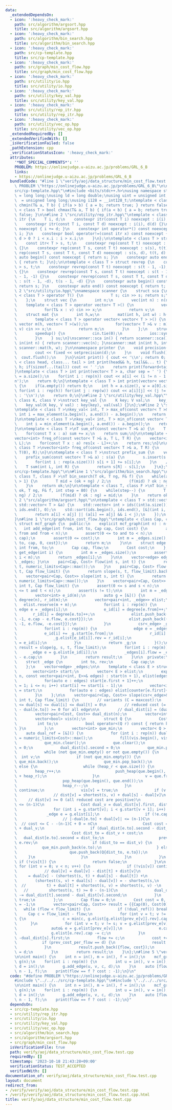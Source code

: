 ```yaml
---
data:
  _extendedDependsOn:
  - icon: ':heavy_check_mark:'
    path: src/algorithm/argsort.hpp
    title: src/algorithm/argsort.hpp
  - icon: ':heavy_check_mark:'
    path: src/algorithm/bin_search.hpp
    title: src/algorithm/bin_search.hpp
  - icon: ':heavy_check_mark:'
    path: src/cp-template.hpp
    title: src/cp-template.hpp
  - icon: ':heavy_check_mark:'
    path: src/graph/min_cost_flow.hpp
    title: src/graph/min_cost_flow.hpp
  - icon: ':heavy_check_mark:'
    path: src/utility/io.hpp
    title: src/utility/io.hpp
  - icon: ':heavy_check_mark:'
    path: src/utility/key_val.hpp
    title: src/utility/key_val.hpp
  - icon: ':heavy_check_mark:'
    path: src/utility/rep_itr.hpp
    title: src/utility/rep_itr.hpp
  - icon: ':heavy_check_mark:'
    path: src/utility/vec_op.hpp
    title: src/utility/vec_op.hpp
  _extendedRequiredBy: []
  _extendedVerifiedWith: []
  _isVerificationFailed: false
  _pathExtension: cpp
  _verificationStatusIcon: ':heavy_check_mark:'
  attributes:
    '*NOT_SPECIAL_COMMENTS*': ''
    PROBLEM: https://onlinejudge.u-aizu.ac.jp/problems/GRL_6_B
    links:
    - https://onlinejudge.u-aizu.ac.jp/problems/GRL_6_B
  bundledCode: "#line 1 \"verify/aoj/data_structure/min_cost_flow.test.cpp\"\n#define\
    \ PROBLEM \"https://onlinejudge.u-aizu.ac.jp/problems/GRL_6_B\"\n\n#line 2 \"\
    src/cp-template.hpp\"\n#include <bits/stdc++.h>\nusing namespace std;\nusing ll\
    \ = long long;\nusing ld = long double;\nusing uint = unsigned int;\nusing ull\
    \  = unsigned long long;\nusing i128 = __int128_t;\ntemplate < class T > bool\
    \ chmin(T& a, T b) { if(a > b) { a = b; return true; } return false; }\ntemplate\
    \ < class T > bool chmax(T& a, T b) { if(a < b) { a = b; return true; } return\
    \ false; }\n\n#line 2 \"src/utility/rep_itr.hpp\"\ntemplate < class T > struct\
    \ itr {\n    T i, d;\n    constexpr itr(const T i) noexcept : i(i), d(1) {}\n\
    \    constexpr itr(const T i, const T d) noexcept : i(i), d(d) {}\n    void operator++()\
    \ noexcept { i += d; }\n    constexpr int operator*() const noexcept { return\
    \ i; }\n    constexpr bool operator!=(const itr x) const noexcept {\n        return\
    \ d > 0 ? i < x.i : i > x.i;\n    }\n};\n\ntemplate < class T > struct rep {\n\
    \    const itr< T > s, t;\n    constexpr rep(const T t) noexcept : s(0), t(t)\
    \ {}\n    constexpr rep(const T s, const T t) noexcept : s(s), t(t) {}\n    constexpr\
    \ rep(const T s, const T t, const T d) noexcept : s(s, d), t(t, d) {}\n    constexpr\
    \ auto begin() const noexcept { return s; }\n    constexpr auto end() const noexcept\
    \ { return t; }\n};\n\ntemplate < class T > struct revrep {\n    const itr < T\
    \ > s, t;\n    constexpr revrep(const T t) noexcept : s(t - 1, -1), t(-1, -1)\
    \ {}\n    constexpr revrep(const T s, const T t) noexcept : s(t - 1, -1), t(s\
    \ - 1, -1) {}\n    constexpr revrep(const T s, const T t, const T d) noexcept\
    \ : s(t - 1, -d), t(s - 1, -d) {}\n    constexpr auto begin() const noexcept {\
    \ return s; }\n    constexpr auto end() const noexcept { return t; }\n};\n#line\
    \ 2 \"src/utility/io.hpp\"\nnamespace scanner {\n    struct sca {\n        template\
    \ < class T > operator T() {\n            T s; cin >> s; return s;\n        }\n\
    \    };\n    struct vec {\n        int n;\n        vec(int n) : n(n) {}\n    \
    \    template < class T > operator vector< T >() {\n            vector< T > v(n);\n\
    \            for(T& x : v) cin >> x;\n            return v;\n        }\n    };\n\
    \    struct mat {\n        int h,w;\n        mat(int h, int w) : h(h), w(w) {}\n\
    \        template < class T > operator vector< vector< T > >() {\n           \
    \ vector m(h, vector< T >(w));\n            for(vector< T >& v : m) for(T& x :\
    \ v) cin >> x;\n            return m;\n        }\n    };\n    struct speedup {\n\
    \        speedup() {\n            cin.tie(0);\n            ios::sync_with_stdio(0);\n\
    \        }\n    } su;\n}\nscanner::sca in() { return scanner::sca(); }\nscanner::vec\
    \ in(int n) { return scanner::vec(n); }\nscanner::mat in(int h, int w) { return\
    \ scanner::mat(h, w); }\n\nnamespace printer {\n    void precision(int d) {\n\
    \        cout << fixed << setprecision(d);\n    }\n    void flush() {\n      \
    \  cout.flush();\n    }\n}\nint print() { cout << '\\n'; return 0; }\ntemplate\
    \ < class head, class... tail > int print(head&& h, tail&&... t) {\n    cout <<\
    \ h; if(sizeof...(tail)) cout << ' ';\n    return print(forward<tail>(t)...);\n\
    }\ntemplate < class T > int print(vector< T > a, char sep = ' ') {\n    int n\
    \ = a.size();\n    for(int i : rep(n)) cout << a[i] << (i != n - 1 ? sep : '\\\
    n');\n    return 0;\n}\ntemplate < class T > int print(vector< vector< T > > a)\
    \ {\n    if(a.empty()) return 0;\n    int h = a.size(), w = a[0].size();\n   \
    \ for(int i : rep(h)) for(int j : rep(w)) cout << a[i][j] << (j != w - 1 ? ' '\
    \ : '\\n');\n    return 0;\n}\n#line 2 \"src/utility/key_val.hpp\"\ntemplate <\
    \ class K, class V >\nstruct key_val {\n    K key; V val;\n    key_val() {}\n\
    \    key_val(K key, V val) : key(key), val(val) {}\n};\n#line 2 \"src/utility/vec_op.hpp\"\
    \ntemplate < class T >\nkey_val< int, T > max_of(const vector< T >& a) {\n   \
    \ int i = max_element(a.begin(), a.end()) - a.begin();\n    return {i, a[i]};\n\
    }\n\ntemplate < class T >\nkey_val< int, T > min_of(const vector< T >& a) {\n\
    \    int i = min_element(a.begin(), a.end()) - a.begin();\n    return {i, a[i]};\n\
    }\n\ntemplate < class T >\nT sum_of(const vector< T >& a) {\n    T sum = 0;\n\
    \    for(const T x : a) sum += x;\n    return sum;\n}\n\ntemplate < class T >\n\
    vector<int> freq_of(const vector< T >& a, T L, T R) {\n    vector<int> res(R -\
    \ L);\n    for(const T x : a) res[x - L]++;\n    return res;\n}\n\ntemplate <\
    \ class T >\nvector<int> freq_of(const vector< T >& a, T R) {\n    return freq_of(a,\
    \ T(0), R);\n}\n\ntemplate < class T >\nstruct prefix_sum {\n    vector< T > s;\n\
    \    prefix_sum(const vector< T >& a) : s(a) {\n        s.insert(s.begin(), T(0));\n\
    \        for(int i : rep(a.size())) s[i + 1] += s[i];\n    }\n    // [L, R)\n\
    \    T sum(int L, int R) {\n        return s[R] - s[L];\n    }\n};\n#line 16 \"\
    src/cp-template.hpp\"\n\n#line 1 \"src/algorithm/bin_search.hpp\"\ntemplate <\
    \ class T, class F >\nT bin_search(T ok, T ng, F& f) {\n    while(abs(ok - ng)\
    \ > 1) {\n        T mid = (ok + ng) / 2;\n        (f(mid) ? ok : ng) = mid;\n\
    \    }\n    return ok;\n}\n\ntemplate < class T, class F >\nT bin_search_real(T\
    \ ok, T ng, F& f, int step = 80) {\n    while(step--) {\n        T mid = (ok +\
    \ ng) / 2;\n        (f(mid) ? ok : ng) = mid;\n    }\n    return ok;\n}\n#line\
    \ 2 \"src/algorithm/argsort.hpp\"\n\ntemplate < class T > std::vector< int > argsort(const\
    \ std::vector< T > &a) {\n    std::vector< int > ids((int)a.size());\n    std::iota(ids.begin(),\
    \ ids.end(), 0);\n    std::sort(ids.begin(), ids.end(), [&](int i, int j) {\n\
    \        return a[i] < a[j] || (a[i] == a[j] && i < j);\n    });\n    return ids;\n\
    }\n#line 1 \"src/graph/min_cost_flow.hpp\"\ntemplate < class Cap, class Cost >\
    \ struct mcf_graph {\n  public:\n    explicit mcf_graph(int n) : n(n) {}\n\n \
    \   int add_edge(int from, int to, Cap cap, Cost cost) {\n        assert(0 <=\
    \ from and from < n);\n        assert(0 <= to and to < n);\n        assert(0 <=\
    \ cap);\n        assert(0 <= cost);\n        int m = _edges.size();\n        _edges.push_back({from,\
    \ to, cap, 0, cost});\n        return m;\n    }\n\n    struct edge {\n       \
    \ int from, to;\n        Cap cap, flow;\n        Cost cost;\n    };\n\n    edge\
    \ get_edge(int i) {\n        int m = _edges.size();\n        assert(0 <= i and\
    \ i < m);\n        return _edges[i];\n    }\n\n    vector<edge> edges() { return\
    \ _edges; }\n\n    pair<Cap, Cost> flow(int s, int t) {\n        return flow(s,\
    \ t, numeric_limits<Cap>::max());\n    }\n    pair<Cap, Cost> flow(int s, int\
    \ t, Cap flow_limit) {\n        return slope(s, t, flow_limit).back();\n    }\n\
    \    vector<pair<Cap, Cost>> slope(int s, int t) {\n        return slope(s, t,\
    \ numeric_limits<Cap>::max());\n    }\n    vector<pair<Cap, Cost>> slope(int s,\
    \ int t, Cap flow_limit) {\n        assert(0 <= s and s < n);\n        assert(0\
    \ <= t and t < n);\n        assert(s != t);\n\n        int m = _edges.size();\n\
    \        vector<int> e_id(m);\n        auto g = [&]() {\n            vector<int>\
    \ degree(n), r_id(m);\n            vector<pair<int, _edge>> elist;\n         \
    \   elist.reserve(m + m);\n            for(int i : rep(m)) {\n               \
    \ edge e = _edges[i];\n                e_id[i] = degree[e.from]++;\n         \
    \       r_id[i] = degree[e.to]++;\n                elist.push_back({e.from, {e.to,\
    \ -1, e.cap - e.flow, e.cost}});\n                elist.push_back({e.to, {e.from,\
    \ -1, e.flow, -e.cost}});\n            }\n            csr<_edge> _g(n, elist);\n\
    \            for(int i : rep(m)) {\n                edge e = _edges[i];\n    \
    \            e_id[i] += _g.start[e.from];\n                r_id[i] += _g.start[e.to];\n\
    \                _g.elist[e_id[i]].rev = r_id[i];\n                _g.elist[r_id[i]].rev\
    \ = e_id[i];\n            }\n            return _g;\n        }();\n\n        auto\
    \ result = slope(g, s, t, flow_limit);\n        for(int i : rep(m)) {\n      \
    \      _edge e = g.elist[e_id[i]];\n            _edges[i].flow = _edges[i].cap\
    \ - e.cap;\n        }\n        return result;\n    }\n\n  private:\n    int n;\n\
    \    struct _edge {\n        int to, rev;\n        Cap cap;\n        Cost cost;\n\
    \    };\n    vector<edge> _edges;\n\n    template < class E > struct csr {\n \
    \       vector<int> start;\n        vector< E > elist;\n        explicit csr(int\
    \ n, const vector<pair<int, E>>& edges) : start(n + 1), elist(edges.size()) {\n\
    \            for(auto e : edges) start[e.first + 1]++;\n            for(int i\
    \ = 1; i <= n; i++) start[i] += start[i - 1];\n            vector<int> counter\
    \ = start;\n            for(auto e : edges) elist[counter[e.first]++] = e.second;\n\
    \        }\n    };\n\n    vector<pair<Cap, Cost>> slope(csr<_edge>& g, int s,\
    \ int t, Cap flow_limit) {\n        // variants (C = maxcost):\n        // -(n-1)C\
    \ <= dual[s] <= dual[i] <= dual[t] = 0\n        // reduced cost (= e.cost + dual[e.from]\
    \ - dual[e.to]) >= 0 for all edge\n\n        // dual_dist[i] = (dual[i], dist[i])\n\
    \        vector<pair<Cost, Cost>> dual_dist(n);\n        vector<int> prev_e(n);\n\
    \        vector<bool> vis(n);\n        struct Q {\n            Cost key;\n   \
    \         int to;\n            bool operator<(Q r) const { return key > r.key;\
    \ }\n        };\n        vector<int> que_min;\n        vector< Q > que;\n    \
    \    auto dual_ref = [&]() {\n            for (int i : rep(n)) dual_dist[i].second\
    \ = numeric_limits<Cost>::max();\n            fill(vis.begin(), vis.end(), false);\n\
    \            que_min.clear();\n            que.clear();\n            size_t heap_r\
    \ = 0;\n            dual_dist[s].second = 0;\n            que_min.push_back(s);\n\
    \            while (not que_min.empty() or not que.empty()) {\n              \
    \  int v;\n                if (not que_min.empty()) {\n                    v =\
    \ que_min.back();\n                    que_min.pop_back();\n                }\
    \ else {\n                    while (heap_r < que.size()) {\n                \
    \        heap_r++;\n                        push_heap(que.begin(), que.begin()\
    \ + heap_r);\n                    }\n                    v = que.front().to;\n\
    \                    pop_heap(que.begin(), que.end());\n                    que.pop_back();\n\
    \                    heap_r--;\n                }\n                if (vis[v])\
    \ continue;\n                vis[v] = true;\n                if (v == t) break;\n\
    \                // dist[v] = shortest(s, v) + dual[s] - dual[v]\n           \
    \     // dist[v] >= 0 (all reduced cost are positive)\n                // dist[v]\
    \ <= (n-1)C\n                Cost dual_v = dual_dist[v].first, dist_v = dual_dist[v].second;\n\
    \                for (int i = g.start[v]; i < g.start[v + 1]; i++) {\n       \
    \             _edge e = g.elist[i];\n                    if (!e.cap) continue;\n\
    \                    // |-dual[e.to] + dual[v]| <= (n-1)C\n                  \
    \  // cost <= C - -(n-1)C + 0 = nC\n                    Cost cost = e.cost - dual_dist[e.to].first\
    \ + dual_v;\n                    if (dual_dist[e.to].second - dist_v > cost) {\n\
    \                        Cost dist_to = dist_v + cost;\n                     \
    \   dual_dist[e.to].second = dist_to;\n                        prev_e[e.to] =\
    \ e.rev;\n                        if (dist_to == dist_v) {\n                 \
    \           que_min.push_back(e.to);\n                        } else {\n     \
    \                       que.push_back(Q{dist_to, e.to});\n                   \
    \     }\n                    }\n                }\n            }\n           \
    \ if (!vis[t]) {\n                return false;\n            }\n\n           \
    \ for (int v = 0; v < n; v++) {\n                if (!vis[v]) continue;\n    \
    \            // dual[v] = dual[v] - dist[t] + dist[v]\n                //    \
    \     = dual[v] - (shortest(s, t) + dual[s] - dual[t]) +\n                // \
    \        (shortest(s, v) + dual[s] - dual[v]) = - shortest(s,\n              \
    \  //         t) + dual[t] + shortest(s, v) = shortest(s, v) -\n             \
    \   //         shortest(s, t) >= 0 - (n-1)C\n                dual_dist[v].first\
    \ -= dual_dist[t].second - dual_dist[v].second;\n            }\n            return\
    \ true;\n        };\n        Cap flow = 0;\n        Cost cost = 0, prev_cost_per_flow\
    \ = -1;\n        vector<pair<Cap, Cost>> result = {{Cap(0), Cost(0)}};\n     \
    \   while (flow < flow_limit) {\n            if (!dual_ref()) break;\n       \
    \     Cap c = flow_limit - flow;\n            for (int v = t; v != s; v = g.elist[prev_e[v]].to)\
    \ {\n                c = min(c, g.elist[g.elist[prev_e[v]].rev].cap);\n      \
    \      }\n            for (int v = t; v != s; v = g.elist[prev_e[v]].to) {\n \
    \               auto& e = g.elist[prev_e[v]];\n                e.cap += c;\n \
    \               g.elist[e.rev].cap -= c;\n            }\n            Cost d =\
    \ -dual_dist[s].first;\n            flow += c;\n            cost += c * d;\n \
    \           if (prev_cost_per_flow == d) {\n                result.pop_back();\n\
    \            }\n            result.push_back({flow, cost});\n            prev_cost_per_flow\
    \ = d;\n        }\n        return result;\n    }\n};\n#line 5 \"verify/aoj/data_structure/min_cost_flow.test.cpp\"\
    \n\nint main() {\n    int n = in(), m = in(), f = in();\n    mcf_graph<int,int>\
    \ g(n);\n    for(int i : rep(m)) {\n        int u = in(), v = in(), c = in(),\
    \ d = in();\n        g.add_edge(u, v, c, d);\n    }\n    auto [flow, cost] = g.flow(0,\
    \ n - 1, f);\n    print(flow == f ? cost : -1);\n}\n"
  code: "#define PROBLEM \"https://onlinejudge.u-aizu.ac.jp/problems/GRL_6_B\"\n\n\
    #include \"../../../src/cp-template.hpp\"\n#include \"../../../src/graph/min_cost_flow.hpp\"\
    \n\nint main() {\n    int n = in(), m = in(), f = in();\n    mcf_graph<int,int>\
    \ g(n);\n    for(int i : rep(m)) {\n        int u = in(), v = in(), c = in(),\
    \ d = in();\n        g.add_edge(u, v, c, d);\n    }\n    auto [flow, cost] = g.flow(0,\
    \ n - 1, f);\n    print(flow == f ? cost : -1);\n}"
  dependsOn:
  - src/cp-template.hpp
  - src/utility/rep_itr.hpp
  - src/utility/io.hpp
  - src/utility/key_val.hpp
  - src/utility/vec_op.hpp
  - src/algorithm/bin_search.hpp
  - src/algorithm/argsort.hpp
  - src/graph/min_cost_flow.hpp
  isVerificationFile: true
  path: verify/aoj/data_structure/min_cost_flow.test.cpp
  requiredBy: []
  timestamp: '2023-10-18 21:43:28+09:00'
  verificationStatus: TEST_ACCEPTED
  verifiedWith: []
documentation_of: verify/aoj/data_structure/min_cost_flow.test.cpp
layout: document
redirect_from:
- /verify/verify/aoj/data_structure/min_cost_flow.test.cpp
- /verify/verify/aoj/data_structure/min_cost_flow.test.cpp.html
title: verify/aoj/data_structure/min_cost_flow.test.cpp
---
```

